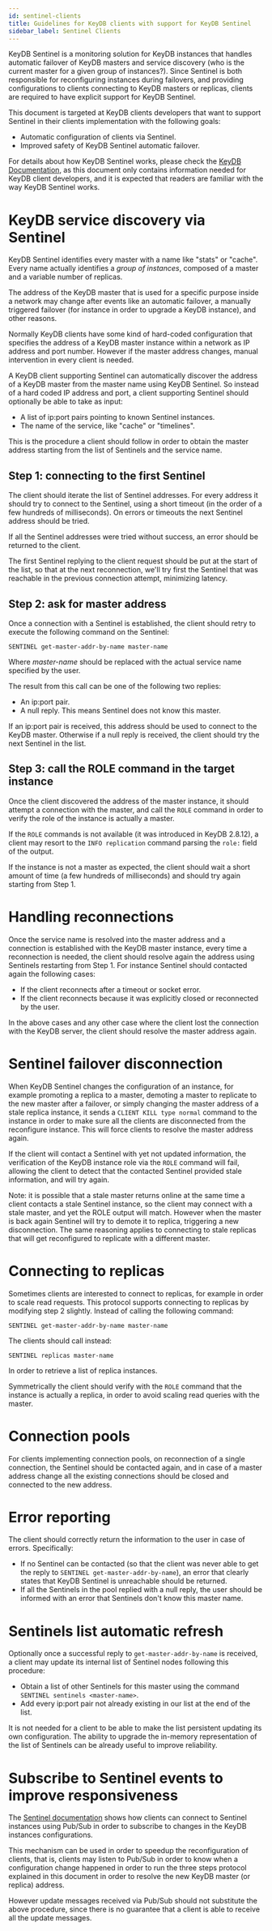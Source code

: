 ```yaml
---
id: sentinel-clients   
title: Guidelines for KeyDB clients with support for KeyDB Sentinel
sidebar_label: Sentinel Clients
---
```



KeyDB Sentinel is a monitoring solution for KeyDB instances that handles
automatic failover of KeyDB masters and service discovery (who is the current
master for a given group of instances?). Since Sentinel is both responsible
for reconfiguring instances during failovers, and providing configurations to
clients connecting to KeyDB masters or replicas, clients are required to have
explicit support for KeyDB Sentinel.

This document is targeted at KeyDB clients developers that want to support Sentinel in their clients implementation with the following goals:

* Automatic configuration of clients via Sentinel.
* Improved safety of KeyDB Sentinel automatic failover.

For details about how KeyDB Sentinel works, please check the [KeyDB Documentation](https://docs.keydb.dev/docs/sentinel), as this document only contains information needed for KeyDB client developers, and it is expected that readers are familiar with the way KeyDB Sentinel works.

KeyDB service discovery via Sentinel
===

KeyDB Sentinel identifies every master with a name like "stats" or "cache".
Every name actually identifies a *group of instances*, composed of a master
and a variable number of replicas.

The address of the KeyDB master that is used for a specific purpose inside a network may change after events like an automatic failover, a manually triggered failover (for instance in order to upgrade a KeyDB instance), and other reasons.

Normally KeyDB clients have some kind of hard-coded configuration that specifies the address of a KeyDB master instance within a network as IP address and port number. However if the master address changes, manual intervention in every client is needed.

A KeyDB client supporting Sentinel can automatically discover the address of a KeyDB master from the master name using KeyDB Sentinel. So instead of a hard coded IP address and port, a client supporting Sentinel should optionally be able to take as input:

* A list of ip:port pairs pointing to known Sentinel instances.
* The name of the service, like "cache" or "timelines".

This is the procedure a client should follow in order to obtain the master address starting from the list of Sentinels and the service name.

Step 1: connecting to the first Sentinel
---

The client should iterate the list of Sentinel addresses. For every address it should try to connect to the Sentinel, using a short timeout (in the order of a few hundreds of milliseconds). On errors or timeouts the next Sentinel address should be tried.

If all the Sentinel addresses were tried without success, an error should be returned to the client.

The first Sentinel replying to the client request should be put at the start of the list, so that at the next reconnection, we'll try first the Sentinel that was reachable in the previous connection attempt, minimizing latency.

Step 2: ask for master address
---

Once a connection with a Sentinel is established, the client should retry to execute the following command on the Sentinel:

    SENTINEL get-master-addr-by-name master-name

Where *master-name* should be replaced with the actual service name specified by the user.

The result from this call can be one of the following two replies:

* An ip:port pair.
* A null reply. This means Sentinel does not know this master.

If an ip:port pair is received, this address should be used to connect to the KeyDB master. Otherwise if a null reply is received, the client should try the next Sentinel in the list.

Step 3: call the ROLE command in the target instance
---

Once the client discovered the address of the master instance, it should
attempt a connection with the master, and call the `ROLE` command in order
to verify the role of the instance is actually a master.

If the `ROLE` commands is not available (it was introduced in KeyDB 2.8.12), a client may resort to the `INFO replication` command parsing the `role:` field of the output.

If the instance is not a master as expected, the client should wait a short amount of time (a few hundreds of milliseconds) and should try again starting from Step 1.

Handling reconnections
===

Once the service name is resolved into the master address and a connection is established with the KeyDB master instance, every time a reconnection is needed, the client should resolve again the address using Sentinels restarting from Step 1. For instance Sentinel should contacted again the following cases:

* If the client reconnects after a timeout or socket error.
* If the client reconnects because it was explicitly closed or reconnected by the user.

In the above cases and any other case where the client lost the connection with the KeyDB server, the client should resolve the master address again.

Sentinel failover disconnection
===

When KeyDB Sentinel changes the configuration of an instance, for example promoting a replica to a master, demoting a master to replicate to the new master after a failover, or simply changing the master address of a stale replica instance, it sends a `CLIENT KILL type normal` command to the instance in order to make sure all the clients are disconnected from the reconfigure instance. This will force clients to resolve the master address again.

If the client will contact a Sentinel with yet not updated information, the verification of the KeyDB instance role via the `ROLE` command will fail, allowing the client to detect that the contacted Sentinel provided stale information, and will try again.

Note: it is possible that a stale master returns online at the same time a client contacts a stale Sentinel instance, so the client may connect with a stale master, and yet the ROLE output will match. However when the master is back again Sentinel will try to demote it to replica, triggering a new disconnection. The same reasoning applies to connecting to stale replicas that will get reconfigured to replicate with a different master.

Connecting to replicas
===

Sometimes clients are interested to connect to replicas, for example in order to scale read requests. This protocol supports connecting to replicas by modifying step 2 slightly. Instead of calling the following command:

    SENTINEL get-master-addr-by-name master-name

The clients should call instead:

    SENTINEL replicas master-name

In order to retrieve a list of replica instances.

Symmetrically the client should verify with the `ROLE` command that the
instance is actually a replica, in order to avoid scaling read queries with
the master.

Connection pools
===

For clients implementing connection pools, on reconnection of a single connection, the Sentinel should be contacted again, and in case of a master address change all the existing connections should be closed and connected to the new address.

Error reporting
===

The client should correctly return the information to the user in case of errors. Specifically:

* If no Sentinel can be contacted (so that the client was never able to get the reply to `SENTINEL get-master-addr-by-name`), an error that clearly states that KeyDB Sentinel is unreachable should be returned.
* If all the Sentinels in the pool replied with a null reply, the user should be informed with an error that Sentinels don't know this master name.

Sentinels list automatic refresh
===

Optionally once a successful reply to `get-master-addr-by-name` is received, a client may update its internal list of Sentinel nodes following this procedure:

* Obtain a list of other Sentinels for this master using the command `SENTINEL sentinels <master-name>`.
* Add every ip:port pair not already existing in our list at the end of the list.

It is not needed for a client to be able to make the list persistent updating its own configuration. The ability to upgrade the in-memory representation of the list of Sentinels can be already useful to improve reliability.

Subscribe to Sentinel events to improve responsiveness
===

The [Sentinel documentation](https://docs.keydb.dev/docs/sentinel) shows how clients can connect to
Sentinel instances using Pub/Sub in order to subscribe to changes in the
KeyDB instances configurations.

This mechanism can be used in order to speedup the reconfiguration of clients,
that is, clients may listen to Pub/Sub in order to know when a configuration
change happened in order to run the three steps protocol explained in this
document in order to resolve the new KeyDB master (or replica) address.

However update messages received via Pub/Sub should not substitute the
above procedure, since there is no guarantee that a client is able to
receive all the update messages.
